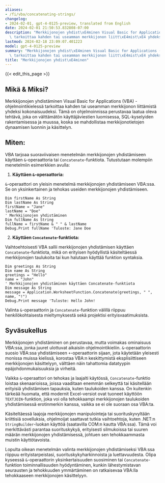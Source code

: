 ```yaml
---
aliases:
- /fi/vba/concatenating-strings/
changelog:
- 2024-02-01, gpt-4-0125-preview, translated from English
date: 2024-02-01 21:50:53.832808-07:00
description: "Merkkijonojen yhdist\xE4minen Visual Basic for Applications (VBA) -ohjelmointikieless\xE4\
  \ tarkoittaa kahden tai useamman merkkijonon liitt\xE4mist\xE4 yhdeksi\u2026"
lastmod: 2024-02-18 23:09:07.401223
model: gpt-4-0125-preview
summary: "Merkkijonojen yhdist\xE4minen Visual Basic for Applications (VBA) -ohjelmointikieless\xE4\
  \ tarkoittaa kahden tai useamman merkkijonon liitt\xE4mist\xE4 yhdeksi\u2026"
title: "Merkkijonojen yhdist\xE4minen"
---
```


{{< edit_this_page >}}

## Mikä & Miksi?

Merkkijonojen yhdistäminen Visual Basic for Applications (VBA) -ohjelmointikielessä tarkoittaa kahden tai useamman merkkijonon liittämistä yhdeksi kokonaisuudeksi. Tämä on ohjelmoinnissa perustavaa laatua oleva tehtävä, joka on välttämätön käyttäjäviestien luomisessa, SQL-kyselyiden rakentamisessa ja muussa, koska se mahdollistaa merkkijonotietojen dynaamisen luonnin ja käsittelyn.

## Miten:

VBA tarjoaa suoraviivaisen menetelmän merkkijonojen yhdistämiseen käyttäen `&`-operaattoria tai `Concatenate`-funktiota. Tutustutaan molempiin menetelmiin esimerkkien avulla:

1. **Käyttäen `&`-operaattoria:**

`&`-operaattori on yleisin menetelmä merkkijonojen yhdistämiseen VBA:ssa. Se on yksinkertainen ja tehokas useiden merkkijonojen yhdistämiseen.

```vb.net
Dim firstName As String
Dim lastName As String
firstName = "Jane"
lastName = "Doe"
' Merkkijonojen yhdistäminen
Dim fullName As String
fullName = firstName & " " & lastName
Debug.Print fullName 'Tuloste: Jane Doe
```

2. **Käyttäen `Concatenate`-funktiota:**

Vaihtoehtoisesti VBA sallii merkkijonojen yhdistämisen käyttäen `Concatenate`-funktiota, mikä on erityisen hyödyllistä käsiteltäessä merkkijonojen taulukoita tai kun halutaan käyttää funktion syntaksia.

```vb.net
Dim greetings As String
Dim name As String
greetings = "Hello"
name = "John"
' Merkkijonojen yhdistäminen käyttäen Concatenate-funktiota
Dim message As String
message = Application.WorksheetFunction.Concatenate(greetings, " ", name, "!")
Debug.Print message 'Tuloste: Hello John!
```

Valinta `&`-operaattorin ja `Concatenate`-funktion välillä riippuu henkilökohtaisesta mieltymyksestä sekä projektisi erityisvaatimuksista.

## Syväsukellus

Merkkijonojen yhdistäminen on perustavaa, mutta voimakas ominaisuus VBA:ssa, jonka juuret ulottuvat aikaisiin ohjelmointikieliin. `&`-operaattorin suosio VBA:ssa yhdistämiseen `+`-operaattorin sijaan, jota käytetään yleisesti monissa muissa kielissä, korostaa VBA:n keskittymistä eksplisiittiseen merkkijonojen käsittelyyn, välttäen näin tahattomia datatyypin epäjohdonmukaisuuksia ja virheitä.

Vaikka `&`-operaattori on tehokas ja laajalti käytössä, `Concatenate`-funktio loistaa skenaarioissa, joissa vaaditaan enemmän selkeyttä tai käsitellään erityisiä yhdistämisen tapauksia, kuten taulukoiden kanssa. On kuitenkin tärkeää huomata, että modernit Excel-versiot ovat tuoneet käyttöön `TEXTJOIN`-funktion, joka voi olla tehokkaampi merkkijonojen taulukoiden yhdistämisessä erotinmerkin kanssa, vaikka se ei ole suoraan osa VBA:ta.

Käsiteltäessä laajoja merkkijonojen manipulointeja tai suorituskyvyltään kriittisiä sovelluksia, ohjelmoijat saattavat tutkia vaihtoehtoja, kuten .NET:n `StringBuilder`-luokan käyttöä (saatavilla COM:n kautta VBA:ssa). Tämä voi merkittävästi parantaa suorituskykyä, erityisesti silmukoissa tai suuren määrän merkkijonojen yhdistämisessä, johtuen sen tehokkaammasta muistin käyttötavoista.

Lopulta oikean menetelmän valinta merkkijonojen yhdistämiseksi VBA:ssa riippuu erityistarpeistasi, suorituskykyharkinnoista ja luettavuudesta. Olipa kyseessä `&`-operaattorin yksinkertaisuuden suosiminen tai `Concatenate`-funktion toiminnallisuuden hyödyntäminen, kunkin lähestymistavan seurausten ja tehokkuuden ymmärtäminen on ratkaisevaa VBA:lla tehokkaaseen merkkijonojen käsittelyyn.
